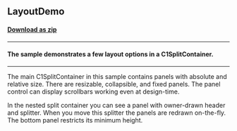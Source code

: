 ## LayoutDemo
#### [Download as zip](https://grapecity.github.io/DownGit/#/home?url=https://github.com/GrapeCity/ComponentOne-WinForms-Samples/tree/master/NetFramework\SplitContainer\VB\LayoutDemo)
____
#### The sample demonstrates a few layout options in a C1SplitContainer.
____
The main C1SplitContainer in this sample contains panels with absolute and relative size. There are resizable, collapsible, and fixed panels. The panel control can display scrollbars working even at design-time. 

In the nested split container you can see a panel with owner-drawn header and splitter. When you move this splitter the panels are redrawn on-the-fly. The bottom panel restricts its minimum height. 